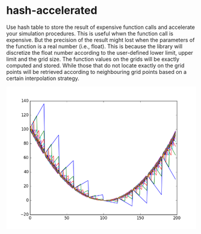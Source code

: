 # hash-accelerated
Use hash table to store the result of expensive function calls and accelerate your simulation procedures. This is useful whwn the function call is expensive. But the precision of the result might lost when the parameters of the function is a real number (i.e., float). This is because the library will discretize the float number according to the user-defined lower limit, upper limit and the grid size. The function values on the grids will be exactly computed and stored. While those that do not locate exactly on the grid points will be retrieved according to neighbouring grid points based on a certain interpolation strategy.

![alt tag](https://github.com/zhongjingjogy/hash-accelerated/blob/master/demos/demo1/result.png)

